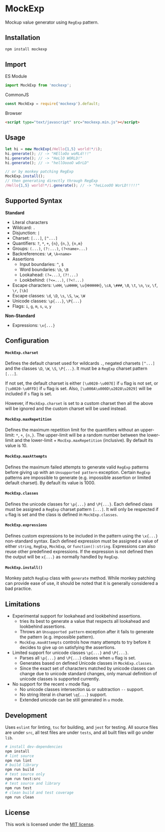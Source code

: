 # MockExp
Mockup value generator using `RegExp` pattern.

## Installation
```bash
npm install mockexp
```

## Import
ES Module
```javascript
import MockExp from 'mockexp';
```
CommonJS
```javascript
const MockExp = require('mockexp').default;
```
Browser
```html
<script type="text/javascript" src="mockexp.min.js"></script>
```
## Usage
```javascript
let hi = new MockExp(/Hello{1,5} world!*/i);
hi.generate(); // -> "HElloOo woRLd!!!"
hi.generate(); // -> "HeLlO WORLD!"
hi.generate(); // -> "hellOoooO wOrLD"

// or by monkey patching RegExp
MockExp.install();
// then generating directly through RegExp
/Hello{1,5} world!*/i.generate(); // -> "heLLooOO WorLD!!!!!"
```
## Supported Syntax
**Standard**
* Literal characters
* Wildcard: `.`
* Disjunction: `|`
* Charset: `[...]`, `[^...]`
* Quantifiers: `?`, `*`, `+`, `{n}`, `{n,}`, `{n,m}`
* Groups: `(...)`, `(?:...)`, `(?<name>...)`
* Backreferences: `\#`, `\k<name>`
* Assertions 
  * Input boundaries: `^`, `$`
  * Word boundaries: `\b`, `\B`
  * Lookahead: `(?=...)`, `(?!...)`
  * Lookbehind: `(?<=...)`, `(?<!...)`
* Escape characters: `\xHH`, `\uHHHH`, `\u{HHHHHH}`, `\cA`, `\###`, `\0`, `\t`, `\n`, `\v`, `\f`, `\r`, `[\b]`
* Escape classes: `\d`, `\D`, `\s`, `\S`, `\w`, `\W`
* Unicode classes: `\p{...}`, `\P{...}`
* Flags: `i`, `g`, `m`, `s`, `u`, `y`

**Non-Standard**
* Expressions: `\x{...}`

## Configuration

#### `MockExp.charset`
Defines the default charset used for wildcards `.`, negated charsets `[^...]` and the classes `\D`, `\W`, `\S`, `\P{...}`. It must be a `RegExp` charset pattern `[...]`.

If not set, the default charset is either `[\u0020-\u007E]` if `u` flag is not set, or `[\u0020-\u0FFD]` if `u` flag is set. Also, `[\u000A\u000D\u2028\u2029]` will be included if `s` flag is set.

However, if `MockExp.charset` is set to a custom charset then all the above will be ignored and the custom charset will be used instead.

#### `MockExp.maxRepetition`
Defines the maximum repetition limit for the quantifiers without an upper-limit: `*`, `+`, `{n,}`. The upper-limit will be a random number between the lower-limit and the lower-limit + `MocExp.maxRepetition` (inclusive). By default its value is 10.

#### `MockExp.maxAttempts`
Defines the maximum failed attempts to generate valid `RegExp` patterns before giving up with an `Unsupported pattern` exception. Certain `RegExp` patterns are impossible to generate (e.g. impossible assertion or limited default charset). By default its value is 1000.

#### `MockExp.classes`
Defines the unicode classes for `\p{...}` and `\P{...}`. Each defined class must be assigned a `RegExp` charset pattern `[...]`. It will only be respected if `u` flag is set and the class is defined in `MockExp.classes`.

#### `MockExp.expressions`
Defines custom expressions to be included in the pattern using the `\x{...}` non-standard syntax. Each defined expression must be assigned a value of either `string`, `RegExp`, `MockExp`, or `function():string`. Expressions can also reuse other predefined expressions. If the expression is not defined then the output will be `x{...}` as normally handled by `RegExp`.

#### `MockExp.install()`
Monkey patch `RegExp` class with `generate` method. While monkey patching can provide ease of use, it should be noted that it is generally considered a bad practice.

## Limitations
* Experimental support for lookahead and lookbehind assertions.
  * tries its best to generate a value that respects all lookahead and lookbehind assertions.
  * Throws an `Unsupported pattern` exception after it fails to generate the pattern (e.g. impossible pattern).
  * `MockExp.maxAttempts` controls how many attempts to try before it decides to give up on satisfying the assertions.
* Limited support for unicode classes `\p{...}` and `\P{...}`.
  * Parses all `\p{...}` and `\P{...}` classes when `u` flag is set.
  * Generates based on defined Unicode classes in `MockExp.classes`.
  * Since the exact set of characters matched by unicode classes can change due to unicode standard changes, only manual definition of unicode classes is supported currently.
* No support for the recent `v` mode flag.
  * No unicode classes intersection `&&` or subtraction `--` support.
  * No string literal in charset `\q{...}` support.
  * Extended unicode can be still generated in `u` mode.

## Development
Uses `eslint` for linting, `tsc` for building, and `jest` for testing. All source files are under `src`, all test files are under `tests`, and all built files will go under `lib`.
```bash
# install dev-dependencies
npm install
# lint source
npm run lint
# build library
npm run build
# test source only
npm run test:src
# test source and library
npm run test
# clean build and test coverage
npm run clean
```

## License
This work is licensed under the [MIT license](LICENSE).
